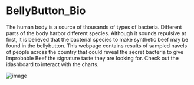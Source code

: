 # BellyButton_Bio
The human body is a source of thousands of types of bacteria. Different parts of the body harbor different species. Although it sounds repulsive at first, it is believed that the bacterial species to make synthetic beef may be found in the bellybutton. This webpage contains results of sampled navels of people across the country that could reveal the secret bacteria to give Improbable Beef the signature taste they are looking for. Check out the idashboard to interact with the charts. 

![image](https://user-images.githubusercontent.com/84201614/131261438-342b54e8-14d3-499e-9687-de187879f134.png)

